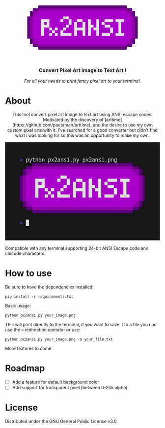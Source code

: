 
<p align="center">
<img width="360" height="144" src=".github/px2ansi.png">
</p>
<br>
<h3 align="center">Convert Pixel Art image to Text Art !</h3>
<p align="center"><i>
For all your needs to print fancy pixel art to your terminal.
</i></p>

# About

<p align="center">
This tool convert pixel art image to text art using ANSI escape codes.
Motivated by the discovery of [arttime](https://github.com/poetaman/arttime), and the desire to use
my own custom pixel arts with it.
I've searched for a good converter but didn't find what i was looking for so this was an opportunity
to make my own.
</p>

<p align="center">
<img width="650" src=".github/demo.gif">
</p>

Compatible with any terminal supporting 24-bit ANSI Escape code and unicode characters.

# How to use

Be sure to have the dependencies installed:
```
pip install -r requirements.txt
```

Basic usage:
```
python px2ansi.py your_image.png
```

This will print directly to the terminal, if you want to save it to a file you can use the `>`
redirection operator or use:
```
python px2ansi.py your_image.png -o your_file.txt
```

More features to come.

# Roadmap

- [ ] Add a feature for default background color
- [ ] Add support for transparent pixel (between 0-255 alpha)

# License

Distributed under the GNU General Public License v3.0